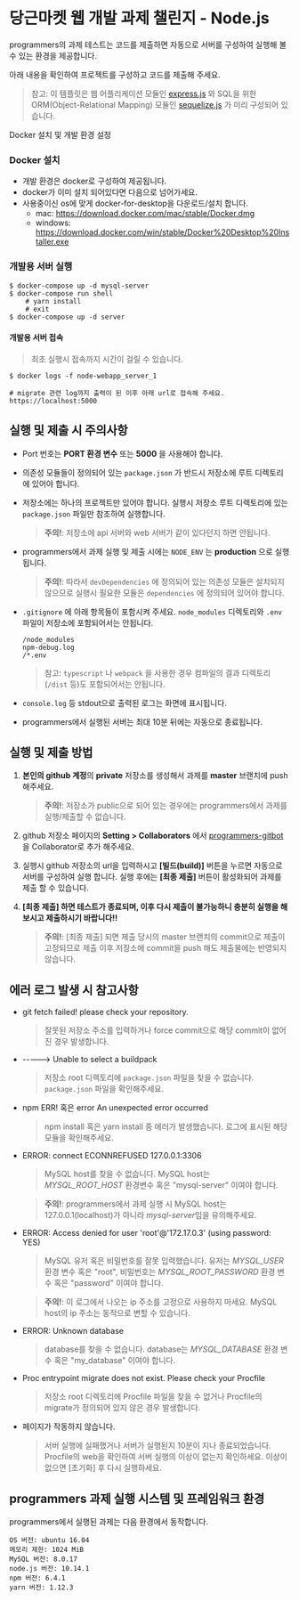 # 당근마켓 웹 개발 과제 챌린지 - Node.js

programmers의 과제 테스트는 코드를 제출하면 자동으로 서버를 구성하여 실행해 볼 수 있는 환경을 제공합니다.

아래 내용을 확인하여 프로젝트를 구성하고 코드를 제출해 주세요.

> 참고: 이 템플릿은 웹 어플리케이션 모듈인 [express.js](https://expressjs.com/ko/) 와 SQL을 위한 ORM(Object-Relational Mapping) 모듈인 [sequelize.js](https://sequelize.org/) 가 미리 구성되어 있습니다.

Docker 설치 및 개발 환경 설정

### Docker 설치
- 개발 환경은 docker로 구성하여 제공됩니다. 
- docker가 이미 설치 되어있다면 다음으로 넘어가세요.
- 사용중이신 os에 맞게 docker-for-desktop을 다운로드/설치 합니다.
  - mac: https://download.docker.com/mac/stable/Docker.dmg
  - windows: https://download.docker.com/win/stable/Docker%20Desktop%20Installer.exe

### 개발용 서버 실행
```
$ docker-compose up -d mysql-server
$ docker-compose run shell
    # yarn install
    # exit
$ docker-compose up -d server
```

#### 개발용 서버 접속
> 최초 실행시 접속까지 시간이 걸릴 수 있습니다. 
```
$ docker logs -f node-webapp_server_1

# migrate 관련 log까지 출력이 된 이후 아래 url로 접속해 주세요.
https://localhost:5000
```

## 실행 및 제출 시 주의사항

- Port 번호는 **PORT 환경 변수** 또는 **5000** 을 사용해야 합니다.

- 의존성 모듈들이 정의되어 있는 `package.json` 가 반드시 저장소에 루트 디렉토리에 있어야 합니다.

- 저장소에는 하나의 프로젝트만 있어야 합니다. 실행시 저장소 루트 디렉토리에 있는 `package.json` 파일만 참조하여 실행합니다.

  > **주의!**: 저장소에 api 서버와 web 서버가 같이 있다던지 하면 안됩니다.

- programmers에서 과제 실행 및 제출 시에는 `NODE_ENV` 는 **production** 으로 실행 됩니다.

  > **주의!**: 따라서 `devDependencies` 에 정의되어 있는 의존성 모듈은 설치되지 않으므로 실행시 필요한 모듈은 `dependencies` 에 정의되어 있어야 합니다.

- `.gitignore` 에 아래 항목들이 포함시켜 주세요. `node_modules` 디렉토리와 `.env` 파일이 저장소에 포함되어서는 안됩니다.

  ```
  /node_modules
  npm-debug.log
  /*.env
  ```

  >  참고: `typescript` 나 `webpack` 을 사용한 경우 컴파일의 결과 디렉토리 (`/dist` 등)도 포함되어서는 안됩니다.

- `console.log` 등 stdout으로 출력된 로그는 화면에 표시됩니다.

- programmers에서 실행된 서버는 최대 10분 뒤에는 자동으로 종료됩니다.



## 실행 및 제출 방법

1.  **본인의 github 계정**의 **private** 저장소를 생성해서 과제를 **master** 브랜치에 push 해주세요.

     > **주의!**: 저장소가 public으로 되어 있는 경우에는 programmers에서 과제를 실행/제출할 수 없습니다.

2. github 저장소 페이지의 **Setting > Collaborators** 에서 [programmers-gitbot](https://github.com/programmers-gitbot) 을 Collaborator로 추가 해주세요.

3. 실행시 github 저장소의 url을 입력하시고 **[빌드(build)]** 버튼을 누르면 자동으로 서버를 구성하여 실행 합니다. 실행 후에는 **[최종 제출]** 버튼이 활성화되어 과제를 제출 할 수 있습니다.

4. **[최종 제출] 하면 테스트가 종료되며, 이후 다시 제출이 불가능하니 충분히 실행을 해보시고 제출하시기 바랍니다!!**

   > **주의!**: [최종 제출] 되면 제출 당시의 master 브랜치의 commit으로 제출이 고정되므로 제출 이후 저장소에 commit을 push 해도 제출물에는 반영되지 않습니다.
  


## 에러 로그 발생 시 참고사항

- git fetch failed! please check your repository.

  > 잘못된 저장소 주소를 입력하거나 force commit으로 해당 commit이 없어진 경우 발생합니다.

- -----> Unable to select a buildpack

  > 저장소 root 디렉토리에 `package.json` 파일을 찾을 수 없습니다. `package.json` 파일을 확인해주세요.

- npm ERR! 혹은 error An unexpected error occurred

  > npm install 혹은 yarn install 중 에러가 발생했습니다. 로그에 표시된 해당 모듈을 확인해주세요.

- ERROR: connect ECONNREFUSED 127.0.0.1:3306

  > MySQL host를 찾을 수 없습니다. MySQL host는 *MYSQL_ROOT_HOST* 환경변수 혹은 "mysql-server" 이여야 합니다.
  
  > **주의!**: programmers에서 과제 실행 시 MySQL host는 127.0.0.1(localhost)가 아니라 *mysql-server*임을 유의해주세요.
  
- ERROR: Access denied for user 'root'@'172.17.0.3' (using password: YES)

  > MySQL 유저 혹은 비밀번호를 잘못 입력했습니다. 유저는 *MYSQL_USER* 환경 변수 혹은 "root", 비밀번호는 *MYSQL_ROOT_PASSWORD* 환경 변수 혹은 "password" 이여야 합니다.

  > **주의!**: 이 로그에서 나오는 ip 주소를 고정으로 사용하지 마세요. MySQL host의 ip 주소는 동적으로 변할 수 있습니다.

- ERROR: Unknown database

  > database를 찾을 수 없습니다. database는 *MYSQL_DATABASE* 환경 변수 혹은 "my_database" 이여야 합니다.

- Proc entrypoint migrate does not exist. Please check your Procfile

  > 저장소 root 디렉토리에 Procfile 파일을 찾을 수 없거나 Procfile의 migrate가 정의되어 있지 않은 경우 발생합니다. 

- 페이지가 작동하지 않습니다.

  > 서버 실행에 실패했거나 서버가 실행된지 10분이 지나 종료되었습니다. Procfile의 web을 확인하여 서버 실행의 이상이 없는지 확인하세요. 이상이 없으면 [초기화] 후 다시 실행하세요.



## programmers 과제 실행 시스템 및 프레임워크 환경

programmers에서 실행된 과제는 다음 환경에서 동작합니다.

```
OS 버전: ubuntu 16.04
메모리 제한: 1024 MiB
MySQL 버전: 8.0.17
node.js 버전: 10.14.1
npm 버전: 6.4.1
yarn 버전: 1.12.3
```